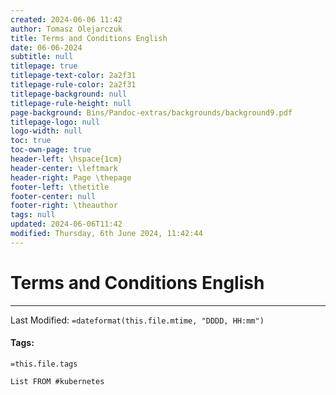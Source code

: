 ```yaml
---
created: 2024-06-06 11:42
author: Tomasz Olejarczuk
title: Terms and Conditions English
date: 06-06-2024
subtitle: null
titlepage: true
titlepage-text-color: 2a2f31
titlepage-rule-color: 2a2f31
titlepage-background: null
titlepage-rule-height: null
page-background: Bins/Pandoc-extras/backgrounds/background9.pdf
titlepage-logo: null
logo-width: null
toc: true
toc-own-page: true
header-left: \hspace{1cm}
header-center: \leftmark
header-right: Page \thepage
footer-left: \thetitle
footer-center: null
footer-right: \theauthor
tags: null
updated: 2024-06-06T11:42
modified: Thursday, 6th June 2024, 11:42:44
---
```


# Terms and Conditions English

---

Last Modified: `=dateformat(this.file.mtime, "DDDD, HH:mm")`

#### Tags:

`=this.file.tags`

````dataview
List FROM #kubernetes
````

